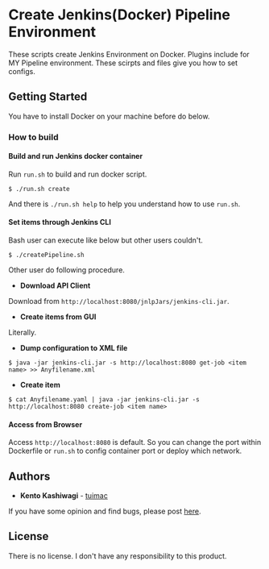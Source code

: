 # Create Jenkins(Docker) Pipeline Environment

These scripts create Jenkins Environment on Docker. Plugins include for MY Pipeline environment.
These scirpts and files give you how to set configs.

## Getting Started

You have to install Docker on your machine before do below.

### How to build

#### Build and run Jenkins docker container

Run `run.sh` to build and run docker script.

```
$ ./run.sh create
```

And there is `./run.sh help` to help you understand how to use `run.sh`.

#### Set items through Jenkins CLI

Bash user can execute like below but other users couldn't. 

```
$ ./createPipeline.sh
```

Other user do following procedure.

* **Download API Client**

Download from `http://localhost:8080/jnlpJars/jenkins-cli.jar`.

* **Create items from GUI**

Literally.

* **Dump configuration to XML file**

```
$ java -jar jenkins-cli.jar -s http://localhost:8080 get-job <item name> >> Anyfilename.xml
```

* **Create item**
```
$ cat Anyfilename.yaml | java -jar jenkins-cli.jar -s http://localhost:8080 create-job <item name>
```

#### Access from Browser

Access `http://localhost:8080` is default.
So you can change the port within Dockerfile or `run.sh` to config container port or deploy which network.

## Authors

* **Kento Kashiwagi** - [tuimac](https://github.com/tuimac)

If you have some opinion and find bugs, please post [here](https://github.com/tuimac/tagdns/issues).

## License

There is no license. I don't have any responsibility to this product.
